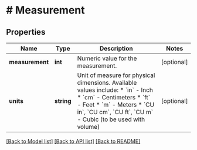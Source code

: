 # # Measurement

## Properties

Name | Type | Description | Notes
------------ | ------------- | ------------- | -------------
**measurement** | **int** | Numeric value for the measurement. | [optional]
**units** | **string** | Unit of measure for physical dimensions. Available values include:  * &#x60;in&#x60; - Inch  * &#x60;cm&#x60; - Centimeters  * &#x60;ft&#x60; - Feet  * &#x60;m&#x60; - Meters  * &#x60;CU in&#x60;, &#x60;CU cm&#x60;, &#x60;CU ft&#x60;, &#x60;CU m&#x60; - Cubic (to be used with volume) | [optional]

[[Back to Model list]](../../README.md#models) [[Back to API list]](../../README.md#endpoints) [[Back to README]](../../README.md)
